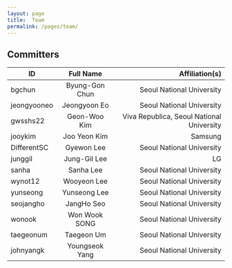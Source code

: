 ```yaml
---
layout: page
title:  Team
permalink: /pages/team/
---
```


## Committers

| ID | Full Name | Affiliation(s) |
| --- | :------: | -------------: |
| bgchun | Byung-Gon Chun | Seoul National University |
| jeongyooneo | Jeongyoon Eo | Seoul National University |
| gwsshs22 | Geon-Woo Kim | Viva Republica, Seoul National University |
| jooykim | Joo Yeon Kim | Samsung |
| DifferentSC | Gyewon Lee | Seoul National University |
| junggil | Jung-Gil Lee | LG |
| sanha | Sanha Lee | Seoul National University |
| wynot12 | Wooyeon Lee | Seoul National University |
| yunseong | Yunseong Lee | Seoul National University |
| seojangho | JangHo Seo | Seoul National University |
| wonook | Won Wook SONG | Seoul National University |
| taegeonum | Taegeon Um | Seoul National University |
| johnyangk | Youngseok Yang | Seoul National University |
